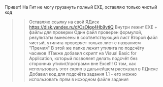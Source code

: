Привет! На Гит не могу грузануть полный EXE, оставляю только чистый код
>> Оставляю ссылку на свой ЯДиск https://disk.yandex.ru/d/CsOIgx4Hb9vtiQ
Внутри лежит EXE + файлы для проверки
>> Один файл проверен формулой, результаты вынесены в соответствующий лист
Второй файл чистый, утилита проверяет только лист с названием "Премия"
В этой же папке лежит утилита по подсчёту часиков
!!Также добавил скрипт на Visual Basic for Application, который позволяет делать подсчёт без сторонних утилит/программ вне Excel!!
О том, как использовать этот скрип в дальнейшем рассказал в ЯДиске
>> Добавил код для подсчёта задания 1.1 - его можно использовать прям в исходном файле задания
